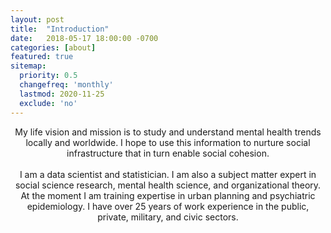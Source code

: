 ```yaml
---
layout: post
title:  "Introduction"
date:   2018-05-17 18:00:00 -0700
categories: [about]
featured: true
sitemap:
  priority: 0.5
  changefreq: 'monthly'
  lastmod: 2020-11-25
  exclude: 'no'
---
```


<p align="center">
My life vision and mission is to study and understand mental health trends locally and worldwide. I hope to use this information to nurture social infrastructure that in turn enable social cohesion.
<br><br>
I am a data scientist and statistician. I am also a subject matter expert in social science research, mental health science, and organizational theory. At the moment I am training expertise in urban planning and psychiatric epidemiology. I have over 25 years of work experience in the public, private, military, and civic sectors.
</p>

